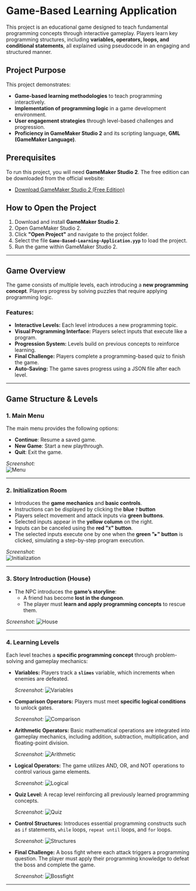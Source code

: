 # Game-Based Learning Application  

This project is an educational game designed to teach fundamental programming concepts through interactive gameplay. Players learn key programming structures, including **variables, operators, loops, and conditional statements**, all explained using pseudocode in an engaging and structured manner.  

## Project Purpose  

This project demonstrates:  
- **Game-based learning methodologies** to teach programming interactively.  
- **Implementation of programming logic** in a game development environment.  
- **User engagement strategies** through level-based challenges and progression.  
- **Proficiency in GameMaker Studio 2** and its scripting language, **GML (GameMaker Language)**.  

## Prerequisites  

To run this project, you will need **GameMaker Studio 2**. The free edition can be downloaded from the official website:  

- [Download GameMaker Studio 2 (Free Edition)](https://www.yoyogames.com/get)

## How to Open the Project  

1. Download and install **GameMaker Studio 2**.  
2. Open GameMaker Studio 2.  
3. Click **"Open Project"** and navigate to the project folder.  
4. Select the file **`Game-Based-Learning-Application.yyp`** to load the project.  
5. Run the game within GameMaker Studio 2.  

---

## Game Overview  

The game consists of multiple levels, each introducing a **new programming concept**. Players progress by solving puzzles that require applying programming logic.  

### Features:  
- **Interactive Levels:** Each level introduces a new programming topic.  
- **Visual Programming Interface:** Players select inputs that execute like a program.  
- **Progression System:** Levels build on previous concepts to reinforce learning.  
- **Final Challenge:** Players complete a programming-based quiz to finish the game.  
- **Auto-Saving:** The game saves progress using a JSON file after each level.  

---

## Game Structure & Levels  

### 1. Main Menu  
The main menu provides the following options:  
- **Continue**: Resume a saved game.  
- **New Game**: Start a new playthrough.  
- **Quit**: Exit the game.  

*Screenshot:*  
![Menu](screenshots/menu.png)

---

### 2. Initialization Room
- Introduces the **game mechanics** and **basic controls**.
- Instructions can be displayed by clicking the **blue `?` button**  
- Players select movement and attack inputs via **green buttons**.  
- Selected inputs appear in the **yellow column** on the right.  
- Inputs can be canceled using the **red "`X`" button**.  
- The selected inputs execute one by one when the **green "`▶`" button** is clicked, simulating a step-by-step program execution.  

*Screenshot:*  
![Initialization](screenshots/initialization.png)

---

### 3. Story Introduction (House)  
- The NPC introduces the **game’s storyline**:  
  - A friend has become **lost in the dungeon**.  
  - The player must **learn and apply programming concepts** to rescue them.  

*Screenshot:*
![House](screenshots/house.png)

---

### 4. Learning Levels  
Each level teaches a **specific programming concept** through problem-solving and gameplay mechanics:  

- **Variables:** Players track a **`slimes`** variable, which increments when enemies are defeated.
  
  *Screenshot:*
  ![Variables](screenshots/variables.png)

- **Comparison Operators:** Players must meet **specific logical conditions** to unlock gates.

  *Screenshot:*
  ![Comparison](screenshots/comparison.png)

- **Arithmetic Operators:** Basic mathematical operations are integrated into gameplay mechanics, including addition, subtraction, multiplication, and floating-point division.
  
   *Screenshot:*
   ![Arithmetic](screenshots/arithmetic.png)
  
- **Logical Operators:** The game utilizes AND, OR, and NOT operations to control various game elements.

   *Screenshot:*
   ![Logical](screenshots/logical.png)
 
- **Quiz Level:** A recap level reinforcing all previously learned programming concepts.
  
   *Screenshot:*
   ![Quiz](screenshots/quiz.png)
 
- **Control Structures:** Introduces essential programming constructs such as `if` statements, `while` loops, `repeat until` loops, and `for` loops.
  
   *Screenshot:*
   ![Structures](screenshots/structures.png)
 
- **Final Challenge:** A boss fight where each attack triggers a programming question. The player must apply their programming knowledge to defeat the boss and complete the game.

   *Screenshot:*
   ![Bossfight](screenshots/bossfight.png)
 

---



